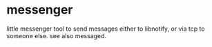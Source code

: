 messenger
=========

little messenger tool to send messages either to libnotify, or via tcp to someone else. see also messaged.

